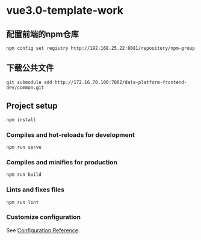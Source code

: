 # vue3.0-template-work
## 配置前端的npm仓库
```
npm config set registry http://192.168.25.22:8081/repository/npm-group
```
## 下载公共文件
```
git submodule add http://172.16.70.100:7002/data-platform-frontend-dev/common.git
```

## Project setup
```
npm install
```

### Compiles and hot-reloads for development
```
npm run serve
```

### Compiles and minifies for production
```
npm run build
```

### Lints and fixes files
```
npm run lint
```

### Customize configuration
See [Configuration Reference](https://cli.vuejs.org/config/).

